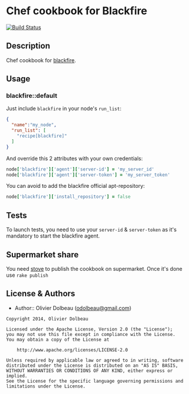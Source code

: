 # Chef cookbook for Blackfire

[![Build Status](https://travis-ci.org/odolbeau/cookbook-blackfire.png)](https://travis-ci.org/odolbeau/cookbook-blackfire)

## Description

Chef cookbook for [blackfire](https://blackfire.io/).

## Usage

### blackfire::default

Just include `blackfire` in your node's `run_list`:

```json
{
  "name":"my_node",
  "run_list": [
    "recipe[blackfire]"
  ]
}
```

And override this 2 attributes with your own credentials:

```ruby
node['blackfire']['agent']['server-id'] = 'my_server_id'
node['blackfire']['agent']['server-token'] = 'my_server_token'
```

You can avoid to add the blackfire official apt-repository:

```ruby
node['blackfire']['install_repository'] = false
```

## Tests

To launch tests, you need to use your `server-id` & `server-token` as it's
mandatory to start the blackfire agent.

## Supermarket share

You need [stove](http://sethvargo.github.io/stove/) to publish the cookbook on
supermarket. Once it's done use `rake publish`

License & Authors
-----------------
- Author:: Olivier Dolbeau (odolbeau@gmail.com)

```text
Copyright 2014, Olivier Dolbeau

Licensed under the Apache License, Version 2.0 (the "License");
you may not use this file except in compliance with the License.
You may obtain a copy of the License at

    http://www.apache.org/licenses/LICENSE-2.0

Unless required by applicable law or agreed to in writing, software
distributed under the License is distributed on an "AS IS" BASIS,
WITHOUT WARRANTIES OR CONDITIONS OF ANY KIND, either express or implied.
See the License for the specific language governing permissions and
limitations under the License.
```
